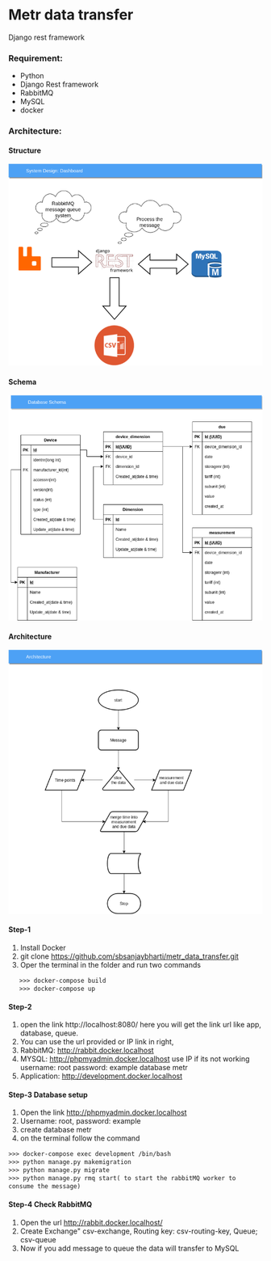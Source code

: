 # Metr data transfer
Django rest framework

### Requirement:
* Python
* Django Rest framework
* RabbitMQ
* MySQL
* docker

### Architecture:
#### Structure
![](structure.png)
#### Schema
![](schema.png)
#### Architecture 
![](architecture.png)

#### Step-1
1. Install Docker 
2. git clone https://github.com/sbsanjaybharti/metr_data_transfer.git
3. Oper the terminal in the folder and run two commands<br/>
```
   >>> docker-compose build
   >>> docker-compose up
```

#### Step-2
1. open the link http://localhost:8080/ here you will get the link url like app, database, queue.
2. You can use the url provided or IP link in right, 
3. RabbitMQ: http://rabbit.docker.localhost
4. MYSQL: http://phpmyadmin.docker.localhost use IP if its not working
  username: root
  password: example
  database metr
5. Application: http://development.docker.localhost  
   
 #### Step-3 Database setup
1. Open the link http://phpmyadmin.docker.localhost
2. Username: root, password: example
3. create database metr
4. on the terminal follow the command
```
>>> docker-compose exec development /bin/bash
>>> python manage.py makemigration
>>> python manage.py migrate
>>> python manage.py rmq start( to start the rabbitMQ worker to consume the message)
```

#### Step-4 Check RabbitMQ
1. Open the url http://rabbit.docker.localhost/
2. Create Exchange" csv-exchange, Routing key: csv-routing-key, Queue; csv-queue
3. Now if you add message to queue the data will transfer to MySQL



